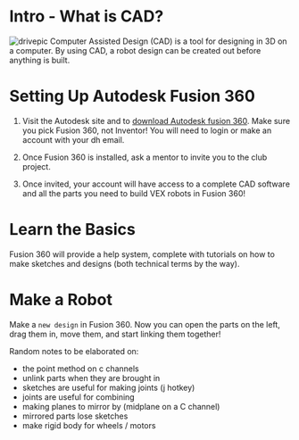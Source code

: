 # Intro - What is CAD?

![drivepic](_media/cad/drive.png)
Computer Assisted Design (CAD) is a tool for designing in 3D on a computer. By using CAD, a robot design can be created out before anything is built.

# Setting Up Autodesk Fusion 360

1. Visit the Autodesk site and to [download Autodesk fusion 360](https://www.autodesk.com/education/free-software/inventor-professional). Make sure you pick Fusion 360, not Inventor! You will need to login or make an account with your dh email.

2. Once Fusion 360 is installed, ask a mentor to invite you to the club project.
3. Once invited, your account will have access to a complete CAD software and all the parts you need to build VEX robots in Fusion 360!

# Learn the Basics

Fusion 360 will provide a help system, complete with tutorials on how to make sketches and designs (both technical terms by the way).

# Make a Robot

Make a `new design` in Fusion 360. Now you can open the parts on the left, drag them in, move them, and start linking them together!

Random notes to be elaborated on:
- the point method on c channels
- unlink parts when they are brought in
- sketches are useful for making joints (j hotkey)
- joints are useful for combining
- making planes to mirror by (midplane on a C channel)
- mirrored parts lose sketches
- make rigid body for wheels / motors
